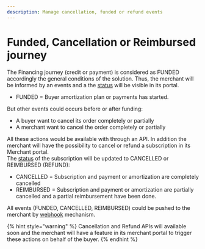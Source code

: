 ```yaml
---
description: Manage cancellation, funded or refund events
---
```


# Funded, Cancellation or Reimbursed journey

The Financing journey (credit or payment) is considered as FUNDED accordingly the general conditions of the solution. Thus, the merchant will be informed by an events and a the [status](../../generic-objects-and-codes/status-codes.md) will be visible in its portal.&#x20;

* FUNDED = Buyer amortization plan or payments has started.

But other events could occurs before or after funding:

* A buyer want to cancel its order completely or partially
* A merchant want to cancel the order completely or partially

All these actions would be available with through an API. In addition the merchant will have the possibility to cancel or refund a subscription in its Merchant portal. \
The [status](../../generic-objects-and-codes/status-codes.md) of the subscription will be updated to CANCELLED or REIMBURSED (REFUND):

* CANCELLED = Subscription and payment or amortization are completely cancelled
* REIMBURSED = Subscription and payment or amortization are partially cancelled and a partial reimbursement have been done.

All events (FUNDED, CANCELLED, REIMBURSED) could be pushed to the merchant by [webhook](broken-reference) mechanism.

{% hint style="warning" %}
Cancellation and Refund APIs will available soon and the merchant will have a feature in its merchant portal to trigger these actions on behalf of the buyer.&#x20;
{% endhint %}

